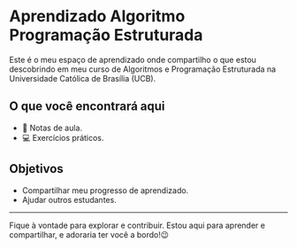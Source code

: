 # Aprendizado Algoritmo Programação Estruturada

Este é o meu espaço de aprendizado onde compartilho o que estou descobrindo em meu curso de Algoritmos e Programação Estruturada na Universidade Católica de Brasília (UCB).

## O que você encontrará aqui

- 📝 Notas de aula.
- 💻 Exercícios práticos.

## Objetivos

- Compartilhar meu progresso de aprendizado.
- Ajudar outros estudantes.

---

Fique à vontade para explorar e contribuir. Estou aqui para aprender e compartilhar, e adoraria ter você a bordo!😉


